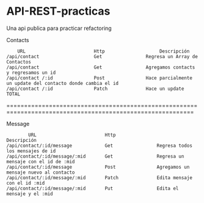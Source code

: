 # API-REST-practicas
Una api publica para practicar refactoring 

Contacts

        URL                         Http                    Descripción
    /api/contact                    Get                Regresa un Array de Contactos
    /api/contact                    Get                Agregamos contacts y regresamos un id
    /api/contact /:id               Post               Hace parcialmente un update del contacto donde cambia el id
    /api/contact /:id               Patch              Hace un update TOTAL

===========================================================================================================

Message

            URL                         Http                    Descripción
    /api/contact/:id/message            Get                Regresa todos los mensajes de id
    /api/contact/:id/message/:mid       Get                Regresa un mensaje con el id de :mid
    /api/contact/:id/message            Post               Agregamos un mensaje nuevo al contacto
    /api/contact/:id/message/:mid       Patch              Edita mensaje con el id :mid
    /api/contact/:id/message/:mid       Put                Edita el mensaje y el :mid
